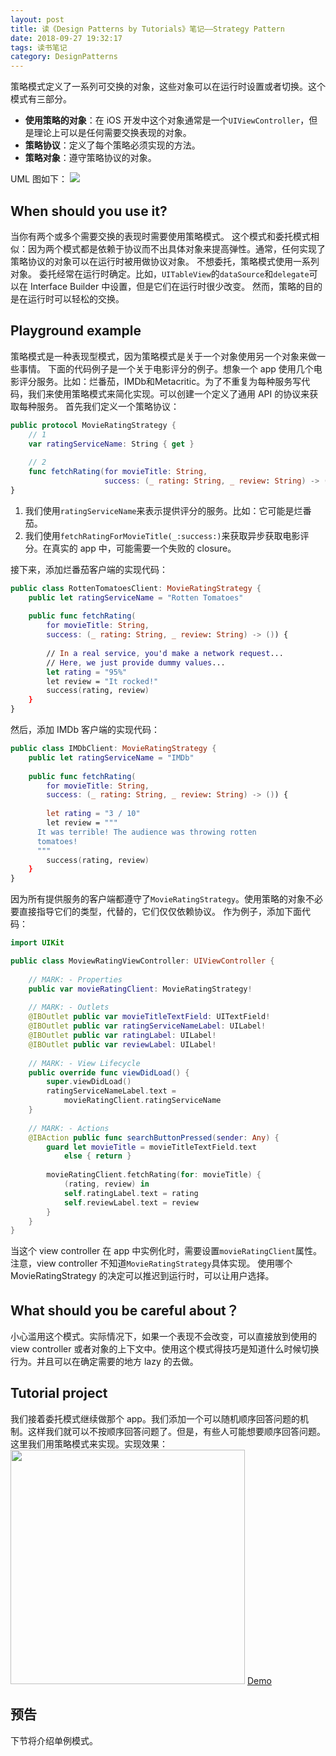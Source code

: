 ```yaml
---
layout: post
title: 读《Design Patterns by Tutorials》笔记——Strategy Pattern
date: 2018-09-27 19:32:17
tags: 读书笔记
category: DesignPatterns
---
```


策略模式定义了一系列可交换的对象，这些对象可以在运行时设置或者切换。这个模式有三部分。
* **使用策略的对象**：在 iOS 开发中这个对象通常是一个`UIViewController`，但是理论上可以是任何需要交换表现的对象。
* **策略协议**：定义了每个策略必须实现的方法。
* **策略对象**：遵守策略协议的对象。

UML 图如下：
![](https://nightwish.oss-cn-beijing.aliyuncs.com/1538047244.png)

<!-- more -->

## When should you use it?
当你有两个或多个需要交换的表现时需要使用策略模式。
这个模式和委托模式相似：因为两个模式都是依赖于协议而不出具体对象来提高弹性。通常，任何实现了策略协议的对象可以在运行时被用做协议对象。
不想委托，策略模式使用一系列对象。
委托经常在运行时确定。比如，`UITableView`的`dataSource`和`delegate`可以在 Interface Builder 中设置，但是它们在运行时很少改变。
然而，策略的目的是在运行时可以轻松的交换。

## Playground example

策略模式是一种表现型模式，因为策略模式是关于一个对象使用另一个对象来做一些事情。
下面的代码例子是一个关于电影评分的例子。想象一个 app 使用几个电影评分服务。比如：烂番茄，IMDb和Metacritic。为了不重复为每种服务写代码，我们来使用策略模式来简化实现。可以创建一个定义了通用 API 的协议来获取每种服务。
首先我们定义一个策略协议：
```swift
public protocol MovieRatingStrategy {
	// 1
	var ratingServiceName: String { get }
	
	// 2
	func fetchRating(for movieTitle: String,
					 success: (_ rating: String, _ review: String) -> ())
}
```
1. 我们使用`ratingServiceName`来表示提供评分的服务。比如：它可能是烂番茄。
2. 我们使用`fetchRatingForMovieTitle(_:success:)`来获取异步获取电影评分。在真实的 app 中，可能需要一个失败的 closure。

接下来，添加烂番茄客户端的实现代码：
```swift
public class RottenTomatoesClient: MovieRatingStrategy {
	public let ratingServiceName = "Rotten Tomatoes"
	
	public func fetchRating(
		for movieTitle: String,
		success: (_ rating: String, _ review: String) -> ()) {
		
		// In a real service, you'd make a network request...
		// Here, we just provide dummy values...
		let rating = "95%"
		let review = "It rocked!"
		success(rating, review)
	}
}

```
然后，添加 IMDb 客户端的实现代码：
```swift
public class IMDbClient: MovieRatingStrategy {
	public let ratingServiceName = "IMDb"
	
	public func fetchRating(
		for movieTitle: String,
		success: (_ rating: String, _ review: String) -> ()) {
		
		let rating = "3 / 10"
		let review = """
	  It was terrible! The audience was throwing rotten
	  tomatoes!
	  """
		success(rating, review)
	}
}
```
因为所有提供服务的客户端都遵守了`MovieRatingStrategy`。使用策略的对象不必要直接指导它们的类型，代替的，它们仅仅依赖协议。
作为例子，添加下面代码：
```swift
import UIKit

public class MoviewRatingViewController: UIViewController {
	
	// MARK: - Properties
	public var movieRatingClient: MovieRatingStrategy!
	
	// MARK: - Outlets
	@IBOutlet public var movieTitleTextField: UITextField!
	@IBOutlet public var ratingServiceNameLabel: UILabel!
	@IBOutlet public var ratingLabel: UILabel!
	@IBOutlet public var reviewLabel: UILabel!
	
	// MARK: - View Lifecycle
	public override func viewDidLoad() {
		super.viewDidLoad()
		ratingServiceNameLabel.text =
			movieRatingClient.ratingServiceName
	}
	
	// MARK: - Actions
	@IBAction public func searchButtonPressed(sender: Any) {
		guard let movieTitle = movieTitleTextField.text
			else { return }
		
		movieRatingClient.fetchRating(for: movieTitle) {
			(rating, review) in
			self.ratingLabel.text = rating
			self.reviewLabel.text = review
		}
	}
}

```
当这个 view controller 在 app 中实例化时，需要设置`movieRatingClient`属性。注意，view controller 不知道`MovieRatingStrategy`具体实现。
使用哪个 MovieRatingStrategy 的决定可以推迟到运行时，可以让用户选择。

## What should you be careful about？

小心滥用这个模式。实际情况下，如果一个表现不会改变，可以直接放到使用的view controller 或者对象的上下文中。使用这个模式得技巧是知道什么时候切换行为。并且可以在确定需要的地方 lazy 的去做。

## Tutorial project

我们接着委托模式继续做那个 app。我们添加一个可以随机顺序回答问题的机制。这样我们就可以不按顺序回答问题了。但是，有些人可能想要顺序回答问题。这里我们用策略模式来实现。实现效果：
<img src="https://nightwish.oss-cn-beijing.aliyuncs.com/2018-09-28%2012.06.40.gif" width="375px" />
[Demo](https://github.com/zhangdongpo/LearnDesignPattern/tree/Strategy)
## 预告
下节将介绍单例模式。